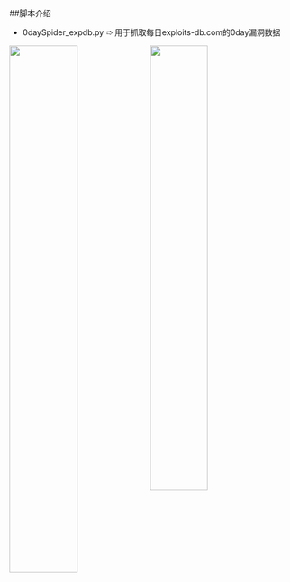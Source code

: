 ##脚本介绍

- 0daySpider_expdb.py  ➱  用于抓取每日exploits-db.com的0day漏洞数据

<img src="https://github.com/We5ter/0day-Of-Today/blob/master/demo/Screen%20Shot%202016-12-30%20at%209.20.50%20PM.png" width="49%" align="left">
<img src="https://github.com/We5ter/0day-Of-Today/blob/master/demo/Screen%20Shot%202016-12-30%20at%209.21.31%20PM.png" width="45%">

